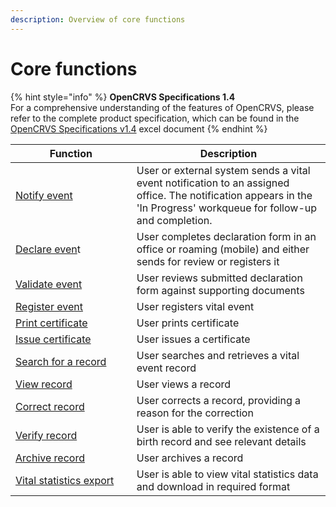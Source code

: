 ```yaml
---
description: Overview of core functions
---
```


# Core functions

{% hint style="info" %}
**OpenCRVS Specifications 1.4**\
For a comprehensive understanding of the features of OpenCRVS, please refer to the complete product specification, which can be found in the [OpenCRVS Specifications v1.4](https://docs.google.com/spreadsheets/d/1Jf31WkNMqlfQOYpjpfG73M5utVGrx4zqA5eiODaftNI/edit?usp=sharing) excel document
{% endhint %}

<table><thead><tr><th width="246">Function</th><th width="431.3333333333333">Description</th></tr></thead><tbody><tr><td><a href="1.-notify-event.md">Notify event</a></td><td>User or external system sends a vital event notification to an assigned office. The notification appears in the 'In Progress' workqueue for follow-up and completion.</td></tr><tr><td><a href="2.-declare-event.md">Declare even</a>t</td><td>User completes declaration form in an office or roaming (mobile) and either sends for review or registers it</td></tr><tr><td><a href="3.-validate-event.md">Validate event</a></td><td>User reviews submitted declaration form against supporting documents</td></tr><tr><td><a href="4.-register-event.md">Register event</a></td><td>User registers vital event</td></tr><tr><td><a href="5.-print-certificate.md">Print certificate</a></td><td>User prints certificate</td></tr><tr><td><a href="broken-reference">Issue certificate</a></td><td>User issues a certificate</td></tr><tr><td><a href="6.-search-for-a-record.md">Search for a record</a></td><td>User searches and retrieves a vital event record</td></tr><tr><td><a href="7.-view-record.md">View record</a></td><td>User views a record</td></tr><tr><td><a href="8.-correct-record.md">Correct record</a></td><td>User corrects a record, providing a reason for the correction</td></tr><tr><td><a href="broken-reference">Verify record</a></td><td>User is able to verify the existence of a birth record and see relevant details</td></tr><tr><td><a href="10.-archive-record.md">Archive record</a></td><td>User archives a record</td></tr><tr><td><a href="11.-vital-statistics-export.md">Vital statistics export</a></td><td>User is able to view vital statistics data and download in required format</td></tr></tbody></table>
